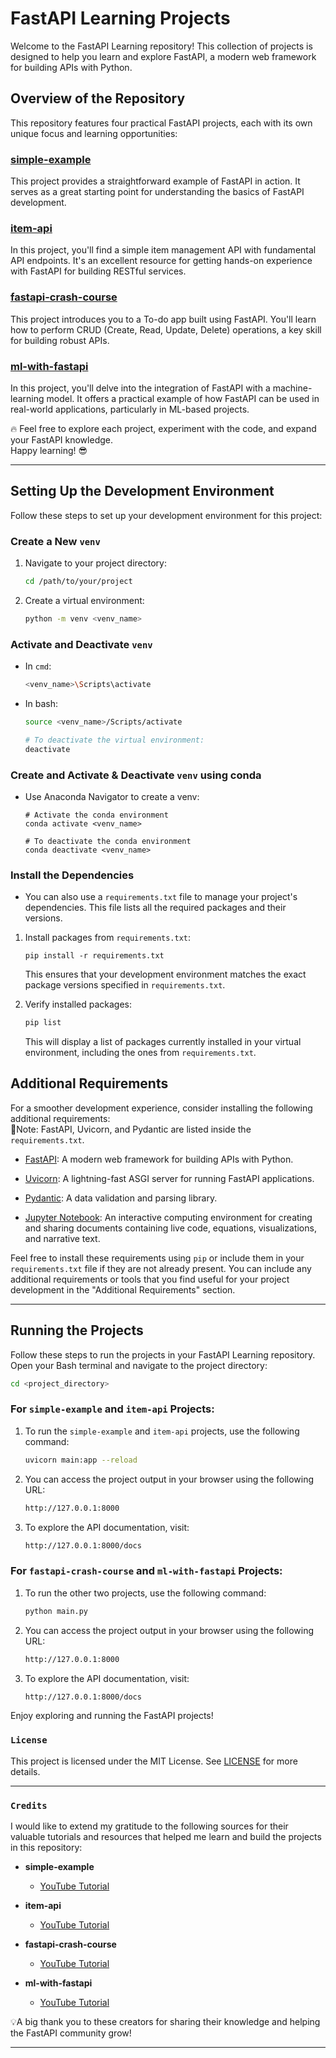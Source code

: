 # FastAPI Learning Projects

Welcome to the FastAPI Learning repository! This collection of projects is designed to help you learn and explore FastAPI, a modern web framework for building APIs with Python.

## Overview of the Repository

This repository features four practical FastAPI projects, each with its own unique focus and learning opportunities:

### [simple-example](https://github.com/nimna29/fastapi-learning/tree/main/simple-example)
This project provides a straightforward example of FastAPI in action. It serves as a great starting point for understanding the basics of FastAPI development.

### [item-api](https://github.com/nimna29/fastapi-learning/tree/main/item-api)
In this project, you'll find a simple item management API with fundamental API endpoints. It's an excellent resource for getting hands-on experience with FastAPI for building RESTful services.

### [fastapi-crash-course](https://github.com/nimna29/fastapi-learning/tree/main/fastapi-crash-course)
This project introduces you to a To-do app built using FastAPI. You'll learn how to perform CRUD (Create, Read, Update, Delete) operations, a key skill for building robust APIs.

### [ml-with-fastapi](https://github.com/nimna29/fastapi-learning/tree/main/ml-with-fastapi)
In this project, you'll delve into the integration of FastAPI with a machine-learning model. It offers a practical example of how FastAPI can be used in real-world applications, particularly in ML-based projects.

🔥 Feel free to explore each project, experiment with the code, and expand your FastAPI knowledge.</br>Happy learning! 😎

---------------------------------------

## Setting Up the Development Environment

Follow these steps to set up your development environment for this project:

### Create a New `venv`

1. Navigate to your project directory:

   ```bash
   cd /path/to/your/project
   ```

2. Create a virtual environment:

   ```bash
   python -m venv <venv_name>
   ```

### Activate and Deactivate `venv`

- In `cmd`:

   ```bash
   <venv_name>\Scripts\activate
   ```

- In bash:

   ```bash
   source <venv_name>/Scripts/activate

   # To deactivate the virtual environment:
   deactivate
   ```

### Create and Activate & Deactivate `venv` using conda

- Use Anaconda Navigator to create a venv:

   ```
   # Activate the conda environment
   conda activate <venv_name>

   # To deactivate the conda environment
   conda deactivate <venv_name>
   ```

### Install the Dependencies

- You can also use a `requirements.txt` file to manage your project's dependencies. This file lists all the required packages and their versions.
1. Install packages from `requirements.txt`:

   ```
   pip install -r requirements.txt
   ```
    This ensures that your development environment matches the exact package versions specified in `requirements.txt`.

2. Verify installed packages:

   ```bash
   pip list
   ```
    This will display a list of packages currently installed in your virtual environment, including the ones from `requirements.txt`.

## Additional Requirements

For a smoother development experience, consider installing the following additional requirements:</br>
📝Note: FastAPI, Uvicorn, and Pydantic are listed inside the `requirements.txt`.

- [FastAPI](https://fastapi.tiangolo.com/): A modern web framework for building APIs with Python.

- [Uvicorn](https://www.uvicorn.org/): A lightning-fast ASGI server for running FastAPI applications.

- [Pydantic](https://docs.pydantic.dev/latest/): A data validation and parsing library.

- [Jupyter Notebook](https://jupyter.org/): An interactive computing environment for creating and sharing documents containing live code, equations, visualizations, and narrative text.

Feel free to install these requirements using `pip` or include them in your `requirements.txt` file if they are not already present.
You can include any additional requirements or tools that you find useful for your project development in the "Additional Requirements" section.

---------------------------------------------

## Running the Projects

Follow these steps to run the projects in your FastAPI Learning repository. Open your Bash terminal and navigate to the project directory:

```bash
cd <project_directory>
```

### For `simple-example` and `item-api` Projects:

1. To run the `simple-example` and `item-api` projects, use the following command:

   ```bash
   uvicorn main:app --reload
   ```

2. You can access the project output in your browser using the following URL:

   ```bash
   http://127.0.0.1:8000
   ```
3. To explore the API documentation, visit:

   ```bash
   http://127.0.0.1:8000/docs
   ```

### For `fastapi-crash-course` and `ml-with-fastapi` Projects:

1. To run the other two projects, use the following command:

   ```bash
   python main.py
   ```

2. You can access the project output in your browser using the following URL:

   ```bash
   http://127.0.0.1:8000
   ```
3. To explore the API documentation, visit:

   ```bash
   http://127.0.0.1:8000/docs
   ```

Enjoy exploring and running the FastAPI projects!

### `License`
This project is licensed under the MIT License. See [LICENSE](https://github.com/nimna29/fastapi-learning/blob/main/LICENSE) for more details.

-------------------------------

### `Credits`

I would like to extend my gratitude to the following sources for their valuable tutorials and resources that helped me learn and build the projects in this repository:

- **simple-example**
  - [YouTube Tutorial](https://www.youtube.com/watch?v=0RS9W8MtZe4)

- **item-api**
  - [YouTube Tutorial](https://www.youtube.com/watch?v=SORiTsvnU28)

- **fastapi-crash-course**
  - [YouTube Tutorial](https://www.youtube.com/watch?v=62pP9pfzNRs)

- **ml-with-fastapi**
  - [YouTube Tutorial](https://www.youtube.com/watch?v=b5F667g1yCk)

💡A big thank you to these creators for sharing their knowledge and helping the FastAPI community grow!

---------------------------------
